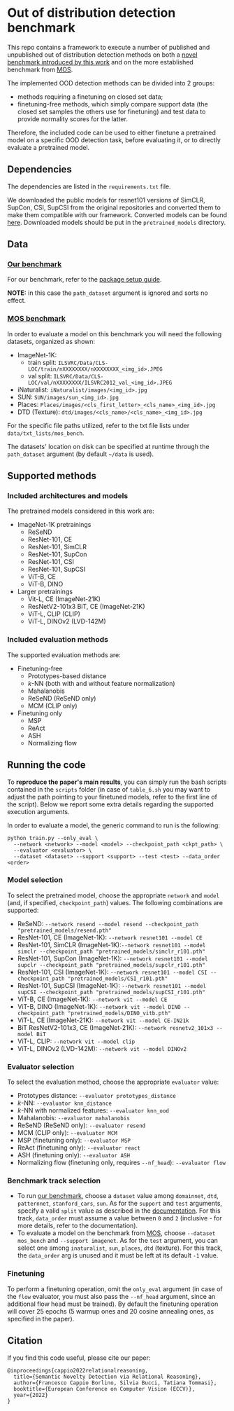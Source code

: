 # Out of distribution detection benchmark 

This repo contains a framework to execute a number of published and unpublished out of distribution detection methods on both a [novel benchmark introduced by this work](https://ooddb.github.io/) and on the more established benchmark from [MOS](https://arxiv.org/abs/2105.01879). 

The implemented OOD detection methods can be divided into 2 groups:
 - methods requiring a finetuning on closed set data;
 - finetuning-free methods, which simply compare support data (the closed set samples the others use for finetuning) and test data to provide normality scores for the latter. 

Therefore, the included code can be used to either finetune a pretrained model on a specific
OOD detection task, before evaluating it, or to directly evaluate a pretrained model.

## Dependencies

The dependencies are listed in the `requirements.txt` file.

We downloaded the public models for resnet101 versions of SimCLR, SupCon, CSI, SupCSI from
the original repositories and converted them to make them compatible with our framework. 
Converted models can be found
[here](https://drive.google.com/file/d/1w41RjKaOx5tbOcb3AleAWAOTzNxEw9ap/view?usp=sharing).
Downloaded models should be put in the `pretrained_models` directory. 

## Data

### [Our benchmark](https://ooddb.github.io/)

For our benchmark, refer to the [package setup guide](https://github.com/ooddb/OODDB#setup).

**NOTE:** in this case the `path_dataset` argument is ignored and sorts no effect.

### [MOS benchmark](https://arxiv.org/abs/2105.01879)

In order to evaluate a model on this benchmark you will need the following datasets, organized as shown:
- ImageNet-1K:
  - train split: `ILSVRC/Data/CLS-LOC/train/nXXXXXXXX/nXXXXXXXX_<img_id>.JPEG`
  - val split: `ILSVRC/Data/CLS-LOC/val/nXXXXXXXX/ILSVRC2012_val_<img_id>.JPEG`
- iNaturalist: `iNaturalist/images/<img_id>.jpg`
- SUN: `SUN/images/sun_<img_id>.jpg`
- Places: `Places/images/<cls_first_letter>_<cls_name>_<img_id>.jpg`
- DTD (Texture): `dtd/images/<cls_name>/<cls_name>_<img_id>.jpg`

For the specific file paths utilized, refer to the txt file lists under `data/txt_lists/mos_bench`.

The datasets' location on disk can be specified at runtime through the `path_dataset` argument (by default `~/data` is used).


## Supported methods

### Included architectures and models

The pretrained models considered in this work are:
- ImageNet-1K pretrainings
  - ReSeND
  - ResNet-101, CE 
  - ResNet-101, SimCLR
  - ResNet-101, SupCon
  - ResNet-101, CSI
  - ResNet-101, SupCSI
  - ViT-B, CE
  - ViT-B, DINO
- Larger pretrainings
  - Vit-L, CE (ImageNet-21K)
  - ResNetV2-101x3 BiT, CE (ImageNet-21K)
  - ViT-L, CLIP (CLIP)
  - ViT-L, DINOv2 (LVD-142M)

### Included evaluation methods

The supported evaluation methods are:
- Finetuning-free
  - Prototypes-based distance
  - *k*-NN (both with and without feature normalization)
  - Mahalanobis
  - ReSeND (ReSeND only)
  - MCM (CLIP only)
- Finetuning only
  - MSP
  - ReAct
  - ASH
  - Normalizing flow

## Running the code

To **reproduce the paper's main results**, you can simply run the bash scripts contained in the `scripts` folder (in case of `table_6.sh` you may want to adjust the path pointing to your finetuned models, refer to the first line of the script).
Below we report some extra details regarding the supported execution arguments.

In order to evaluate a model, the generic command to run is the following:

```
python train.py --only_eval \
  --network <network> --model <model> --checkpoint_path <ckpt_path> \
  --evaluator <evaluator> \
  --dataset <dataset> --support <support> --test <test> --data_order <order>
```

### Model selection

To select the pretrained model, choose the appropriate `network` and `model` (and, if specified, `checkpoint_path`) values.
The following combinations are supported:
- ReSeND: `--network resend --model resend --checkpoint_path "pretrained_models/resend.pth"`
- ResNet-101, CE (ImageNet-1K): `--network resnet101 --model CE` 
- ResNet-101, SimCLR (ImageNet-1K):`--network resnet101 --model simclr --checkpoint_path "pretrained_models/simclr_r101.pth"`
- ResNet-101, SupCon (ImageNet-1K): `--network resnet101 --model supclr --checkpoint_path "pretrained_models/supclr_r101.pth"`
- ResNet-101, CSI (ImageNet-1K): `--network resnet101 --model CSI --checkpoint_path "pretrained_models/CSI_r101.pth"`
- ResNet-101, SupCSI (ImageNet-1K): `--network resnet101 --model supCSI --checkpoint_path "pretrained_models/supCSI_r101.pth"`
- ViT-B, CE (ImageNet-1K): `--network vit --model CE`
- ViT-B, DINO (ImageNet-1K): `--network vit --model DINO --checkpoint_path "pretrained_models/DINO_vitb.pth"`
- ViT-L, CE (ImageNet-21K): `--network vit --model CE-IN21k`
- BiT ResNetV2-101x3, CE (ImageNet-21K): `--network resnetv2_101x3 --model BiT`
- ViT-L, CLIP: `--network vit --model clip`
- ViT-L, DINOv2 (LVD-142M): `--network vit --model DINOv2`

### Evaluator selection

To select the evaluation method, choose the appropriate `evaluator` value:
- Prototypes distance: `--evaluator prototypes_distance`
- *k*-NN: `--evaluator knn_distance`
- *k*-NN with normalized features: `--evaluator knn_ood`
- Mahalanobis: `--evaluator mahalanobis`
- ReSeND (ReSeND only): `--evaluator resend`
- MCM (CLIP only): `--evaluator MCM`
- MSP (finetuning only): `--evaluator MSP`
- ReAct (finetuning only): `--evaluator react`
- ASH (finetuning only): `--evaluator ASH`
- Normalizing flow (finetuning only, requires `--nf_head`): `--evaluator flow`

### Benchmark track selection

- To run [our benchmark](https://ooddb.github.io/), choose a `dataset` value among `domainnet`, `dtd`, `patternnet`, `stanford_cars`, `sun`. As for the `support` and `test` arguments, specify a valid `split` value as described in the [documentation](https://github.com/ooddb/OODDB#usage). For this track, `data_order` must assume a value between `0` and `2` (inclusive - for more details, refer to the documentation).
- To evaluate a model on the benchmark from [MOS](https://arxiv.org/abs/2105.01879), choose `--dataset mos_bench` and `--support imagenet`. As for the `test` argument, you can select one among `inaturalist`, `sun`, `places`, `dtd` (texture). For this track, the `data_order` arg is unused and it must be left at its default `-1` value.

### Finetuning

To perform a finetuning operation, omit the `only_eval` argument (in case of the `flow` evaluator, you must also pass the `--nf_head` argument, since an additional flow head must be trained). By default the finetuning operation will cover 25 epochs (5 warmup ones and 20 cosine annealing ones, as specified in the paper).

## Citation 

If you find this code useful, please cite our paper: 

```
@inproceedings{cappio2022relationalreasoning,
  title={Semantic Novelty Detection via Relational Reasoning},
  author={Francesco Cappio Borlino, Silvia Bucci, Tatiana Tommasi},
  booktitle={European Conference on Computer Vision (ECCV)},
  year={2022}
} 
```
